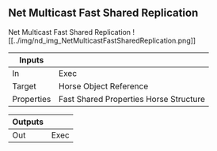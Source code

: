 ## Net Multicast Fast Shared Replication
Net Multicast Fast Shared Replication
![[../img/nd_img_NetMulticastFastSharedReplication.png]]

|Inputs||
|--|--|
| In | Exec |
| Target | Horse Object Reference |
| Properties | Fast Shared Properties Horse Structure |

|Outputs||
|--|--|
| Out | Exec |
